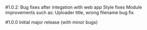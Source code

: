 #1.0.2: Bug fixes after integation with web app
Style fixes
Module improvements such as: Uploader title, wrong filename bug fix

#1.0.0
Initial major release (with minor bugs)
